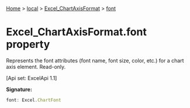 [Home](./index) &gt; [local](local.md) &gt; [Excel\_ChartAxisFormat](local.excel_chartaxisformat.md) &gt; [font](local.excel_chartaxisformat.font.md)

# Excel\_ChartAxisFormat.font property

Represents the font attributes (font name, font size, color, etc.) for a chart axis element. Read-only. 

 \[Api set: ExcelApi 1.1\]

**Signature:**
```javascript
font: Excel.ChartFont
```
